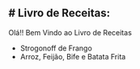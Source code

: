 ## # Livro de Receitas:

Olá!! Bem Vindo ao Livro de Receitas

- Strogonoff de Frango
- Arroz, Feijão, Bife e Batata Frita

